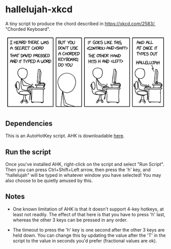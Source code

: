 # hallelujah-xkcd

A tiny script to produce the chord described in https://xkcd.com/2583/, "Chorded Keyboard".

![Drag Racing](hallelujah.png)

## Dependencies

This is an AutoHotKey script. AHK is downloadable [here](https://www.autohotkey.com/).

## Run the script

Once you've installed AHK, right-click on the script and select "Run Script". Then you can press Ctrl+Shift+Left arrow, then press the 'h' key, and "hallelujah" will be typed in whatever window you have selected! You may also choose to be quietly amused by this.

## Notes

- One known limitation of AHK is that it doesn't support 4-key hotkeys, at least not readily. The effect of that here is that you have to press 'h' last, whereas the other 3 keys can be pressed in any order.

- The timeout to press the 'h' key is one second after the other 3 keys are held down. You can change this by updating the value after the 'T' in the script to the value in seconds you'd prefer (fractional values are ok).
